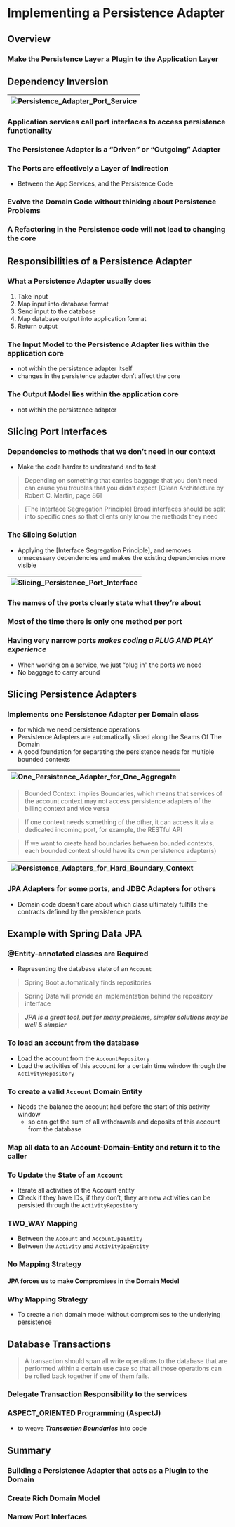 # Implementing a Persistence Adapter

## Overview

### Make the Persistence Layer a Plugin to the Application Layer


## Dependency Inversion

| ![Persistence_Adapter_Port_Service](images/Persistence_Adapter_Port_Service.png "Persistence_Adapter_Port_Service") |
| --- |

### Application services call port interfaces to access persistence functionality

### The Persistence Adapter is a “Driven” or “Outgoing” Adapter

### The Ports are effectively a Layer of Indirection
- Between the App Services, and the Persistence Code

### Evolve the Domain Code without thinking about Persistence Problems

### A Refactoring in the Persistence code will not lead to changing the core


## Responsibilities of a Persistence Adapter

### What a Persistence Adapter usually does
1. Take input
2. Map input into database format
3. Send input to the database
4. Map database output into application format
5. Return output

### The Input Model to the Persistence Adapter lies within the application core
- not within the persistence adapter itself
- changes in the persistence adapter don’t affect the core

### The Output Model lies within the application core  
- not within the persistence adapter


## Slicing Port Interfaces

### Dependencies to methods that we don’t need in our context 
- Make the code harder to understand and to test

> Depending on something that carries baggage that you don’t need 
> can cause you troubles that you didn’t expect 
> [Clean Architecture by Robert C. Martin, page 86]

> [The Interface Segregation Principle] 
> Broad interfaces should be split into specific ones so that clients only know 
> the methods they need 

### The Slicing Solution
- Applying the [Interface Segregation Principle], and removes unnecessary 
  dependencies and makes the existing dependencies more visible 

| ![Slicing_Persistence_Port_Interface](images/Slicing_Persistence_Port_Interface.png "Slicing_Persistence_Port_Interface") |
| --- |

### The names of the ports clearly state what they’re about

### Most of the time there is only one method per port

### Having very narrow ports ___makes coding a PLUG AND PLAY experience___
- When working on a service, we just “plug in” the ports we need
- No baggage to carry around


## Slicing Persistence Adapters

### Implements one Persistence Adapter per Domain class 
- for which we need persistence operations
- Persistence Adapters are automatically sliced along the Seams Of The Domain 
- A good foundation for separating the persistence needs for multiple bounded 
  contexts 

| ![One_Persistence_Adapter_for_One_Aggregate](images/One_Persistence_Adapter_for_One_Aggregate.png "One_Persistence_Adapter_for_One_Aggregate") |
| --- |

> Bounded Context: implies Boundaries, which means that 
> services of the account context may not access persistence adapters of the 
> billing context and vice versa 

> If one context needs something of the other, it can access it via a dedicated 
> incoming port, for example, the RESTful API

> If we want to create hard boundaries between bounded contexts, each bounded 
> context should have its own persistence adapter(s)

| ![Persistence_Adapters_for_Hard_Boundary_Context](images/Persistence_Adapters_for_Hard_Boundary_Context.png "Persistence_Adapters_for_Hard_Boundary_Context") |
| --- |

### JPA Adapters for some ports, and JDBC Adapters for others
- Domain code doesn’t care about which class ultimately fulfills the contracts 
  defined by the persistence ports


## Example with Spring Data JPA

### @Entity-annotated classes are Required 
- Representing the database state of an ``` Account ```

> Spring Boot automatically finds repositories

> Spring Data will provide an implementation behind the repository interface

> ___JPA is a great tool, but for many problems, simpler solutions may be well & simpler___

### To load an account from the database
- Load the account from the ``` AccountRepository ``` 
- Load the activities of this account for a certain time window through the 
  ``` ActivityRepository ```

### To create a valid ``` Account ``` Domain Entity 
- Needs the balance the account had before the start of this activity window
    - so can get the sum of all withdrawals and deposits of this account from 
      the database

### Map all data to an Account-Domain-Entity and return it to the caller

### To Update the State of an ``` Account ``` 
- Iterate all activities of the Account entity 
- Check if they have IDs, if they don’t, they are new activities can be 
  persisted through the ```ActivityRepository```

### TWO_WAY Mapping 
- Between the ``` Account ``` and ``` AccountJpaEntity ``` 
- Between the ``` Activity ``` and ``` ActivityJpaEntity ``` 

### No Mapping Strategy

#### JPA forces us to make Compromises in the Domain Model

### Why Mapping Strategy
- To create a rich domain model without compromises to the underlying persistence


## Database Transactions

> A transaction should span all write operations to the database that are 
> performed within a certain use case so that all those operations can be 
> rolled back together if one of them fails.

### Delegate Transaction Responsibility to the services

### ASPECT_ORIENTED Programming (AspectJ) 
- to weave ___Transaction Boundaries___ into code


## Summary

### Building a Persistence Adapter that acts as a Plugin to the Domain 

### Create Rich Domain Model 

### Narrow Port Interfaces